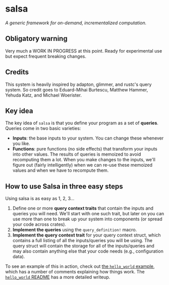 # salsa

*A generic framework for on-demand, incrementalized computation.*

## Obligatory warning

Very much a WORK IN PROGRESS at this point. Ready for experimental use
but expect frequent breaking changes.

## Credits

This system is heavily inspired by adapton, glimmer, and rustc's query
system. So credit goes to Eduard-Mihai Burtescu, Matthew Hammer,
Yehuda Katz, and Michael Woerister.

## Key idea

The key idea of `salsa` is that you define your program as a set
of **queries**. Queries come in two basic varieties:

- **Inputs**: the base inputs to your system. You can change these
  whenever you like.
- **Functions**: pure functions (no side effects) that transform your
  inputs into other values. The results of queries is memoized to
  avoid recomputing them a lot. When you make changes to the inputs,
  we'll figure out (fairly intelligently) when we can re-use these
  memoized values and when we have to recompute them.

## How to use Salsa in three easy steps

Using salsa is as easy as 1, 2, 3...

1. Define one or more **query context traits** that contain the inputs
   and queries you will need. We'll start with one such trait, but
   later on you can use more than one to break up your system into
   components (or spread your code across crates).
2. **Implement the queries** using the `query_definition!` macro.
3. **Implement the query context trait** for your query context
   struct, which contains a full listing of all the inputs/queries you
   will be using. The query struct will contain the storage for all of
   the inputs/queries and may also contain anything else that your
   code needs (e.g., configuration data).
  
To see an example of this in action, check out [the `hello_world`
example](examples/hello_world/main.rs), which has a number of comments
explaining how things work. The [`hello_world`
README](examples/hello_world/README.md) has a more detailed writeup.

